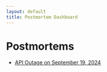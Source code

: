 ```yaml
---
layout: default
title: Postmortem Dashboard
---
```


# Postmortems

- [API Outage on September 19, 2024](./_posts/2024-09-19-postmortem.md)
